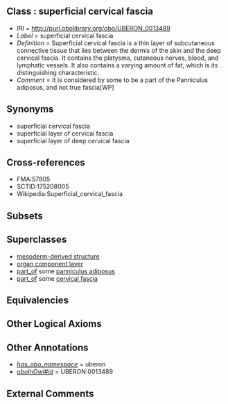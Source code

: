 
## Class : superficial cervical fascia

 * *IRI* = http://purl.obolibrary.org/obo/UBERON_0013489
 * *Label* = superficial cervical fascia
 * *Definition* = Superficial cervical fascia is a thin layer of subcutaneous connective tissue that lies between the dermis of the skin and the deep cervical fascia. It contains the platysma, cutaneous nerves, blood, and lymphatic vessels. It also contains a varying amount of fat, which is its distinguishing characteristic.
 * *Comment* = It is considered by some to be a part of the Panniculus adiposus, and not true fascia[WP]

## Synonyms

 * superficial cervical fascia
 * superficial layer of cervical fascia
 * superficial layer of deep cervical fascia

## Cross-references

 * FMA:57805
 * SCTID:175208005
 * Wikipedia:Superficial_cervical_fascia

## Subsets


## Superclasses

 * [mesoderm-derived structure](../../UBERON/20/UBERON_0004120.md)
 * [organ component layer](../../UBERON/23/UBERON_0004923.md)
 * [part_of](../../BFO/50/BFO_0000050.md) some [panniculus adiposus](../../UBERON/88/UBERON_0013488.md)
 * [part_of](../../BFO/50/BFO_0000050.md) some [cervical fascia](../../UBERON/91/UBERON_0013491.md)

## Equivalencies


## Other Logical Axioms


## Other Annotations

 * *[has_obo_namespace](../../ce/oboInOwl#hasOBONamespace.md)* = uberon
 * *[oboInOwl#id](../../id/oboInOwl#id.md)* = UBERON:0013489

## External Comments

